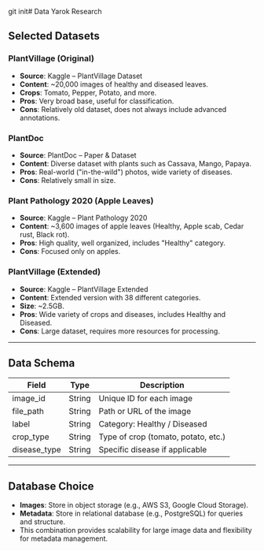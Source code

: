 git init# Data Yarok Research

## Selected Datasets

### PlantVillage (Original)
- **Source**: Kaggle – PlantVillage Dataset  
- **Content**: ~20,000 images of healthy and diseased leaves.  
- **Crops**: Tomato, Pepper, Potato, and more.  
- **Pros**: Very broad base, useful for classification.  
- **Cons**: Relatively old dataset, does not always include advanced annotations.  

### PlantDoc
- **Source**: PlantDoc – Paper & Dataset  
- **Content**: Diverse dataset with plants such as Cassava, Mango, Papaya.  
- **Pros**: Real-world ("in-the-wild") photos, wide variety of diseases.  
- **Cons**: Relatively small in size.  

### Plant Pathology 2020 (Apple Leaves)
- **Source**: Kaggle – Plant Pathology 2020  
- **Content**: ~3,600 images of apple leaves (Healthy, Apple scab, Cedar rust, Black rot).  
- **Pros**: High quality, well organized, includes "Healthy" category.  
- **Cons**: Focused only on apples.  

### PlantVillage (Extended)
- **Source**: Kaggle – PlantVillage Extended  
- **Content**: Extended version with 38 different categories.  
- **Size**: ~2.5GB.  
- **Pros**: Wide variety of crops and diseases, includes Healthy and Diseased.  
- **Cons**: Large dataset, requires more resources for processing.  

---

## Data Schema

| Field        | Type   | Description                          |
|--------------|--------|--------------------------------------|
| image_id     | String | Unique ID for each image             |
| file_path    | String | Path or URL of the image             |
| label        | String | Category: Healthy / Diseased         |
| crop_type    | String | Type of crop (tomato, potato, etc.)  |
| disease_type | String | Specific disease if applicable       |

---

## Database Choice

- **Images**: Store in object storage (e.g., AWS S3, Google Cloud Storage).  
- **Metadata**: Store in relational database (e.g., PostgreSQL) for queries and structure.  
- This combination provides scalability for large image data and flexibility for metadata management.
